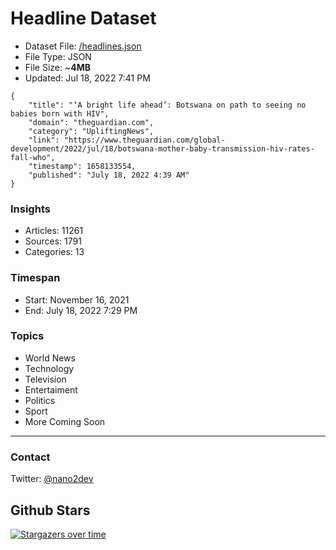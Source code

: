# Headline Dataset

- Dataset File: [/headlines.json](https://raw.githubusercontent.com/fwd/news/master/headlines.json) 
- File Type: JSON
- File Size: ~**4MB**
- Updated: Jul 18, 2022 7:41 PM

```
{
    "title": "‘A bright life ahead’: Botswana on path to seeing no babies born with HIV",
    "domain": "theguardian.com",
    "category": "UpliftingNews",
    "link": "https://www.theguardian.com/global-development/2022/jul/18/botswana-mother-baby-transmission-hiv-rates-fall-who",
    "timestamp": 1658133554,
    "published": "July 18, 2022 4:39 AM"
}
```

### Insights

- Articles: 11261
- Sources: 1791
- Categories: 13

### Timespan

- Start: November 16, 2021
- End: July 18, 2022 7:29 PM

### Topics

- World News
- Technology
- Television
- Entertaiment
- Politics
- Sport
- More Coming Soon

---

### Contact 

Twitter: [@nano2dev](https://twitter.com/nano2dev)

## Github Stars

[![Stargazers over time](https://starchart.cc/fwd/news.svg)](https://starchart.cc/fwd/news)
	